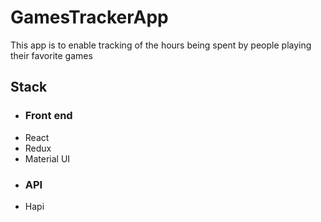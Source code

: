 # GamesTrackerApp
This app is to enable tracking of the hours being spent by people playing their favorite games


## Stack
 - ### Front end
  - React
  - Redux
  - Material UI
 - ### API
  - Hapi
